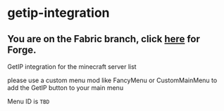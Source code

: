 # getip-integration
## You are on the Fabric branch, click [here]() for Forge.
GetIP integration for the minecraft server list

please use a custom menu mod like FancyMenu or CustomMainMenu to add the GetIP button to your main menu

Menu ID is `TBD`

